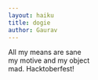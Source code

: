 ```yaml
---
layout: haiku
title: dogie
author: Gaurav
---
```

All my means are sane <br>
my motive and my object <br>
mad. Hacktoberfest!<br>